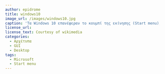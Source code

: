 ```yaml
---
author: epidrome
title: windows10
image_url: /images/windows10.jpg
caption: 'Τα Windows 10 επανέφεραν το κουμπί της εκίνησης (Start menu), το οποίο αν και λειγουργικά δεν χρειάζεται και είχε αφαιρεθεί από την προηγούμενη έκδοση (Window 8), αλλά η οικειότητα που είχε ήδη δημιουργηθεί στους χρήστες το έχει μετατρέψει σε μια χρήσιμη συνήθεια.'
license_url:
license_text: Courtesy of wikimedia
categories:
  - Αρχέτυπα
  - GUI
  - Desktop
tags:
  - Microsoft
  - Start menu
---
```

